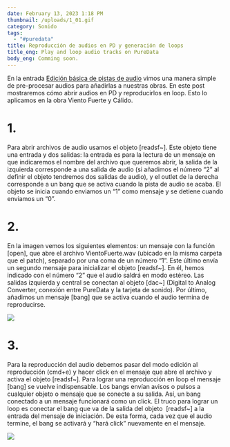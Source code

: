 ```yaml
---
date: February 13, 2023 1:18 PM
thumbnail: /uploads/1_01.gif
category: Sonido
tags:
  - "#puredata"
title: Reproducción de audios en PD y generación de loops
title_eng: Play and loop audio tracks on PureData
body_eng: Comming soon.
---
```

<div>

En la entrada [Edición básica de pistas de audio](https://www.ignacioserranol.com/sensiblog/edici%C3%B3n-de-una-pista-de-audio) vimos una manera simple de pre-procesar audios para añadirlas a nuestras obras. En este post mostraremos cómo abrir audios en PD y reproducirlos en loop. Esto lo aplicamos en la obra Viento Fuerte y Cálido.

# 1.

Para abrir archivos de audio usamos el objeto \[readsf~]. Este objeto tiene una entrada y dos salidas: la entrada es para la lectura de un mensaje en que indicaremos el nombre del archivo que queremos abrir, la salida de la izquierda corresponde a una salida de audio (si añadimos el número “2” al definir el objeto tendremos dos salidas de audio), y el outlet de la derecha corresponde a un bang que se activa cuando la pista de audio se acaba. El objeto se inicia cuando enviamos un “1” como mensaje y se detiene cuando enviamos un “0”.

# 2.

En la imagen vemos los siguientes elementos: un mensaje con la función \[open], que abre el archivo VientoFuerte.wav (ubicado en la misma carpeta que el patch), separado por una coma de un número “1”. Este último envía un segundo mensaje para inicializar el objeto \[readsf\~]. En él, hemos indicado con el número “2” que el audio saldrá en modo estéreo. Las salidas izquierda y central se conectan al objeto \[dac\~] (Digital to Analog Converter, conexión entre PureData y la tarjeta de sonido). Por último, añadimos un mensaje \[bang] que se activa cuando el audio termina de reproducirse.

</div>

<div>

![](/uploads/1_03.gif)

</div>

<div>

# 3.

Para la reproducción del audio debemos pasar del modo edición al reproducción (cmd+e) y hacer click en el mensaje que abre el archivo y activa el objeto \[readsf\~]. Para lograr una reproducción en loop el mensaje \[bang] se vuelve indispensable. Los bangs envían avisos o pulsos a cualquier objeto o mensaje que se conecte a su salida. Así, un bang conectado a un mensaje funcionará como un click. El truco para lograr un loop es conectar el bang que va de la salida del objeto  \[readsf\~] a la entrada del mensaje de iniciación. De esta forma, cada vez que el audio termine, el bang se activará y “hará click” nuevamente en el mensaje.

![](/uploads/1_02.gif)